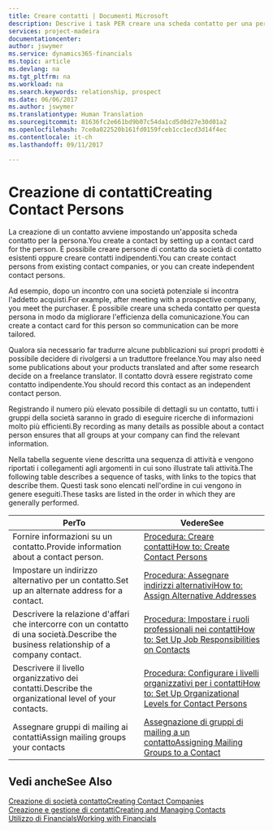 ```yaml
---
title: Creare contatti | Documenti Microsoft
description: Descrive i task PER creare una scheda contatto per una persona, ad esempio, un potenziale cliente o un fornitore, contribuendo a definire la relazione e personalizzare la comunicazione.
services: project-madeira
documentationcenter: 
author: jswymer
ms.service: dynamics365-financials
ms.topic: article
ms.devlang: na
ms.tgt_pltfrm: na
ms.workload: na
ms.search.keywords: relationship, prospect
ms.date: 06/06/2017
ms.author: jswymer
ms.translationtype: Human Translation
ms.sourcegitcommit: 81636fc2e661bd9b07c54da1cd5d0d27e30d01a2
ms.openlocfilehash: 7ce0a022520b161fd0159fceb1cc1ecd3d14f4ec
ms.contentlocale: it-ch
ms.lasthandoff: 09/11/2017

---
```

# <a name="creating-contact-persons"></a><span data-ttu-id="102b9-103">Creazione di contatti</span><span class="sxs-lookup"><span data-stu-id="102b9-103">Creating Contact Persons</span></span>
<span data-ttu-id="102b9-104">La creazione di un contatto avviene impostando un'apposita scheda contatto per la persona.</span><span class="sxs-lookup"><span data-stu-id="102b9-104">You create a contact by setting up a contact card for the person.</span></span> <span data-ttu-id="102b9-105">È possibile creare persone di contatto da società di contatto esistenti oppure creare contatti indipendenti.</span><span class="sxs-lookup"><span data-stu-id="102b9-105">You can create contact persons from existing contact companies, or you can create independent contact persons.</span></span>

<span data-ttu-id="102b9-106">Ad esempio, dopo un incontro con una società potenziale si incontra l'addetto acquisti.</span><span class="sxs-lookup"><span data-stu-id="102b9-106">For example, after meeting with a prospective company, you meet the purchaser.</span></span> <span data-ttu-id="102b9-107">È possibile creare una scheda contatto per questa persona in modo da migliorare l'efficienza della comunicazione.</span><span class="sxs-lookup"><span data-stu-id="102b9-107">You can create a contact card for this person so communication can be more tailored.</span></span>

<span data-ttu-id="102b9-108">Qualora sia necessario far tradurre alcune pubblicazioni sui propri prodotti è possibile decidere di rivolgersi a un traduttore freelance.</span><span class="sxs-lookup"><span data-stu-id="102b9-108">You may also need some publications about your products translated and after some research decide on a freelance translator.</span></span> <span data-ttu-id="102b9-109">Il contatto dovrà essere registrato come contatto indipendente.</span><span class="sxs-lookup"><span data-stu-id="102b9-109">You should record this contact as an independent contact person.</span></span>

<span data-ttu-id="102b9-110">Registrando il numero più elevato possibile di dettagli su un contatto, tutti i gruppi della società saranno in grado di eseguire ricerche di informazioni molto più efficienti.</span><span class="sxs-lookup"><span data-stu-id="102b9-110">By recording as many details as possible about a contact person ensures that all groups at your company can find the relevant information.</span></span>

<span data-ttu-id="102b9-111">Nella tabella seguente viene descritta una sequenza di attività e vengono riportati i collegamenti agli argomenti in cui sono illustrate tali attività.</span><span class="sxs-lookup"><span data-stu-id="102b9-111">The following table describes a sequence of tasks, with links to the topics that describe them.</span></span> <span data-ttu-id="102b9-112">Questi task sono elencati nell'ordine in cui vengono in genere eseguiti.</span><span class="sxs-lookup"><span data-stu-id="102b9-112">These tasks are listed in the order in which they are generally performed.</span></span>

| <span data-ttu-id="102b9-113">Per</span><span class="sxs-lookup"><span data-stu-id="102b9-113">To</span></span> | <span data-ttu-id="102b9-114">Vedere</span><span class="sxs-lookup"><span data-stu-id="102b9-114">See</span></span> |
| --- | --- |
| <span data-ttu-id="102b9-115">Fornire informazioni su un contatto.</span><span class="sxs-lookup"><span data-stu-id="102b9-115">Provide information about a contact person.</span></span> |[<span data-ttu-id="102b9-116">Procedura: Creare contatti</span><span class="sxs-lookup"><span data-stu-id="102b9-116">How to: Create Contact Persons</span></span>](marketing-how-create-contact-persons.md) |
| <span data-ttu-id="102b9-117">Impostare un indirizzo alternativo per un contatto.</span><span class="sxs-lookup"><span data-stu-id="102b9-117">Set up an alternate address for a contact.</span></span> |[<span data-ttu-id="102b9-118">Procedura: Assegnare indirizzi alternativi</span><span class="sxs-lookup"><span data-stu-id="102b9-118">How to: Assign Alternative Addresses</span></span>](marketing-how-assign-alternate-address.md) |
| <span data-ttu-id="102b9-119">Descrivere la relazione d'affari che intercorre con un contatto di una società.</span><span class="sxs-lookup"><span data-stu-id="102b9-119">Describe the business relationship of a company contact.</span></span> |[<span data-ttu-id="102b9-120">Procedura: Impostare i ruoli professionali nei contatti</span><span class="sxs-lookup"><span data-stu-id="102b9-120">How to: Set Up Job Responsibilities on Contacts</span></span>](marketing-job-responsibilities.md) |
| <span data-ttu-id="102b9-121">Descrivere il livello organizzativo dei contatti.</span><span class="sxs-lookup"><span data-stu-id="102b9-121">Describe the organizational level of your contacts.</span></span> |[<span data-ttu-id="102b9-122">Procedura: Configurare i livelli organizzativi per i contatti</span><span class="sxs-lookup"><span data-stu-id="102b9-122">How to: Set Up Organizational Levels for Contact Persons</span></span>](marketing-organizational-levels.md) |
| <span data-ttu-id="102b9-123">Assegnare gruppi di mailing ai contatti</span><span class="sxs-lookup"><span data-stu-id="102b9-123">Assign mailing groups your contacts</span></span> |[<span data-ttu-id="102b9-124">Assegnazione di gruppi di mailing a un contatto</span><span class="sxs-lookup"><span data-stu-id="102b9-124">Assigning Mailing Groups to a Contact</span></span>](marketing-mailing-groups.md) |

## <a name="see-also"></a><span data-ttu-id="102b9-125">Vedi anche</span><span class="sxs-lookup"><span data-stu-id="102b9-125">See Also</span></span>
[<span data-ttu-id="102b9-126">Creazione di società contatto</span><span class="sxs-lookup"><span data-stu-id="102b9-126">Creating Contact Companies</span></span>](marketing-create-contact-companies.md)  
[<span data-ttu-id="102b9-127">Creazione e gestione di contatti</span><span class="sxs-lookup"><span data-stu-id="102b9-127">Creating and Managing Contacts</span></span>](marketing-create-contact-persons.md)  
[<span data-ttu-id="102b9-128">Utilizzo di Financials</span><span class="sxs-lookup"><span data-stu-id="102b9-128">Working with Financials</span></span>](ui-work-product.md)

